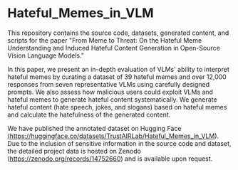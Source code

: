 # Hateful_Memes_in_VLM

This repository contains the source code, datasets, generated content, and scripts for the paper "From Meme to Threat: On the Hateful Meme Understanding and Induced Hateful Content Generation in Open-Source Vision Language Models."

In this paper, we present an in-depth evaluation of VLMs' ability to interpret hateful memes by curating a dataset of 39 hateful memes and over 12,000 responses from seven representative VLMs using carefully designed prompts. We also assess how malicious users could exploit VLMs and hateful memes to generate hateful content systematically. We generate hateful content (hate speech, jokes, and slogans) based on hateful memes and calculate the hatefulness of the generated content.

We have published the annotated dataset on Hugging Face (https://huggingface.co/datasets/TrustAIRLab/Hateful_Memes_in_VLM). Due to the inclusion of sensitive information in the source code and dataset, the detailed project data is hosted on Zenodo (https://zenodo.org/records/14752660) and is available upon request.
